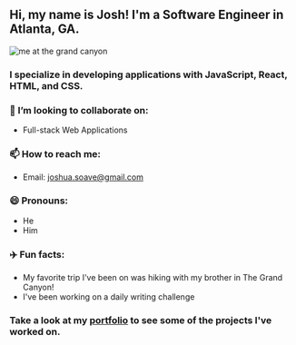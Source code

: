 

## Hi, my name is Josh! I'm a Software Engineer in Atlanta, GA.

![me at the grand canyon](https://images.unsplash.com/photo-1516302350523-4c29d47b89e0?ixlib=rb-1.2.1&ixid=eyJhcHBfaWQiOjExMDk0fQ&auto=format&fit=crop&w=2250&q=80)

### I specialize in developing applications with JavaScript, React, HTML, and CSS.

### 👯 I’m looking to collaborate on:
- Full-stack Web Applications 
### 📫 How to reach me: 
- Email: joshua.soave@gmail.com
### 😄 Pronouns: 
 - He
 - Him
### :airplane: Fun facts: 
 - My favorite trip I've been on was hiking with my brother in The Grand Canyon!
 - I've been working on a daily writing challenge  

### Take a look at my [portfolio](https://joshsoave.com/) to see some of the projects I've worked on.
